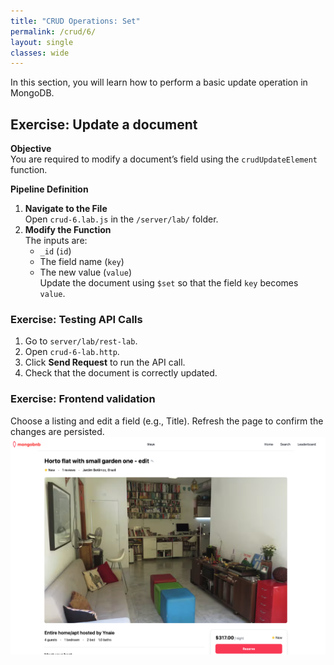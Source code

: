 ```yaml
---
title: "CRUD Operations: Set"
permalink: /crud/6/
layout: single
classes: wide
---
```


In this section, you will learn how to perform a basic update operation in MongoDB.

## Exercise: Update a document

**Objective**  
You are required to modify a document’s field using the `crudUpdateElement` function.

**Pipeline Definition**  
1. **Navigate to the File**  
   Open `crud-6.lab.js` in the `/server/lab/` folder.  
2. **Modify the Function**  
   The inputs are:  
   - `_id` (`id`)  
   - The field name (`key`)  
   - The new value (`value`)  
   Update the document using `$set` so that the field `key` becomes `value`.  

### Exercise: Testing API Calls
1. Go to `server/lab/rest-lab`.  
2. Open `crud-6-lab.http`.  
3. Click **Send Request** to run the API call.  
4. Check that the document is correctly updated.

### Exercise: Frontend validation
Choose a listing and edit a field (e.g., Title). Refresh the page to confirm the changes are persisted.
![crud-6-lab](../../assets/images/crud-6-lab.png)
